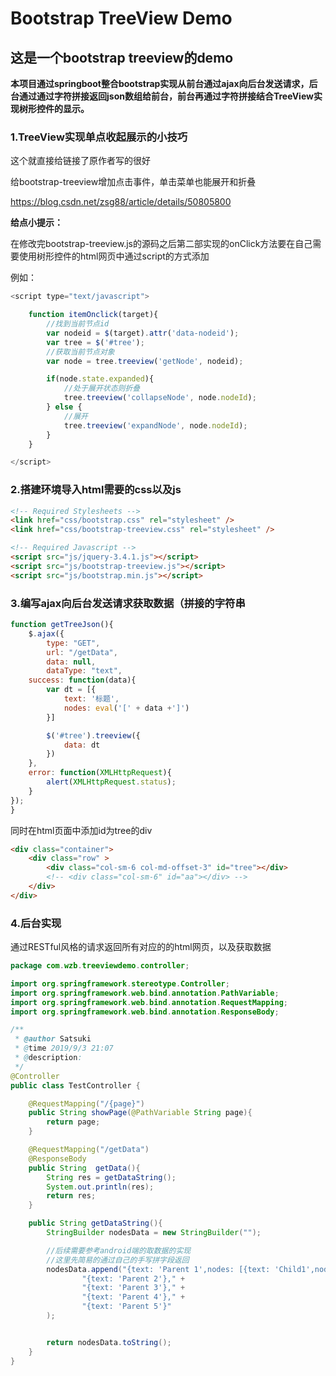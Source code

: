 # Bootstrap TreeView Demo

## 这是一个bootstrap treeview的demo

**本项目通过springboot整合bootstrap实现从前台通过ajax向后台发送请求，后台通过通过字符拼接返回json数组给前台，前台再通过字符拼接结合TreeView实现树形控件的显示。**

### 1.TreeView实现单点收起展示的小技巧

这个就直接给链接了原作者写的很好

给bootstrap-treeview增加点击事件，单击菜单也能展开和折叠

<https://blog.csdn.net/zsg88/article/details/50805800>

**给点小提示：**

在修改完bootstrap-treeview.js的源码之后第二部实现的onClick方法要在自己需要使用树形控件的html网页中通过script的方式添加

例如：

```javascript
<script type="text/javascript">

    function itemOnclick(target){
        //找到当前节点id
        var nodeid = $(target).attr('data-nodeid');
        var tree = $('#tree');
        //获取当前节点对象
        var node = tree.treeview('getNode', nodeid);

        if(node.state.expanded){
            //处于展开状态则折叠
            tree.treeview('collapseNode', node.nodeId);
        } else {
            //展开
            tree.treeview('expandNode', node.nodeId);
        }
    }

</script>
```

### 2.搭建环境导入html需要的css以及js

```html
<!-- Required Stylesheets -->
<link href="css/bootstrap.css" rel="stylesheet" />
<link href="css/bootstrap-treeview.css" rel="stylesheet" />

<!-- Required Javascript -->
<script src="js/jquery-3.4.1.js"></script>
<script src="js/bootstrap-treeview.js"></script>
<script src="js/bootstrap.min.js"></script>
```

### 3.编写ajax向后台发送请求获取数据（拼接的字符串

```javascript
function getTreeJson(){
    $.ajax({
        type: "GET",
        url: "/getData",
        data: null,
        dataType: "text",
    success: function(data){
        var dt = [{
            text: '标题',
            nodes: eval('[' + data +']')
        }]

        $('#tree').treeview({
            data: dt
        })
    },
    error: function(XMLHttpRequest){
        alert(XMLHttpRequest.status);
    }
});
}
```

同时在html页面中添加id为tree的div

```html
<div class="container">
    <div class="row" >
        <div class="col-sm-6 col-md-offset-3" id="tree"></div>
        <!-- <div class="col-sm-6" id="aa"></div> -->
    </div>
</div>
```

### 4.后台实现

通过RESTful风格的请求返回所有对应的的html网页，以及获取数据

```java
package com.wzb.treeviewdemo.controller;

import org.springframework.stereotype.Controller;
import org.springframework.web.bind.annotation.PathVariable;
import org.springframework.web.bind.annotation.RequestMapping;
import org.springframework.web.bind.annotation.ResponseBody;

/**
 * @author Satsuki
 * @time 2019/9/3 21:07
 * @description:
 */
@Controller
public class TestController {

    @RequestMapping("/{page}")
    public String showPage(@PathVariable String page){
        return page;
    }

    @RequestMapping("/getData")
    @ResponseBody
    public String  getData(){
        String res = getDataString();
        System.out.println(res);
        return res;
    }

    public String getDataString(){
        StringBuilder nodesData = new StringBuilder("");

        //后续需要参考android端的取数据的实现
        //这里先简易的通过自己的手写拼字段返回
        nodesData.append("{text: 'Parent 1',nodes: [{text: 'Child1',nodes: [{text: 'Grandchild1'},{text: 'Grandchild2'}]},{text: 'Child2'}]}," +
                "{text: 'Parent 2'}," +
                "{text: 'Parent 3'}," +
                "{text: 'Parent 4'}," +
                "{text: 'Parent 5'}"
        );


        return nodesData.toString();
    }
}
```

